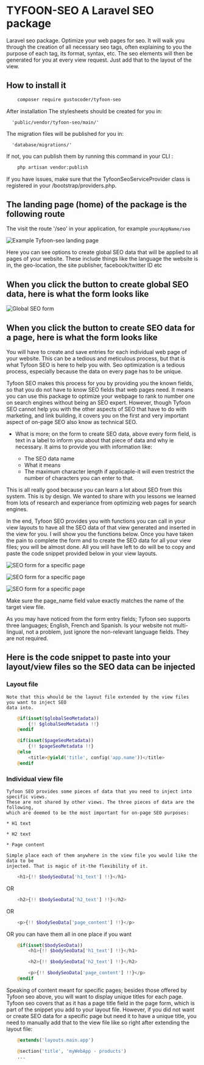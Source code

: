 # TYFOON-SEO A Laravel SEO package

Laravel seo package. Optimize your web pages for seo. It will walk you through the creation of all necessary seo tags, often explaining to you the purpose of each tag, its format, syntax, etc. The seo elements will then be generated for you at every view request. Just add that to the layout of the view.

## How to install it

```bash 
    composer require gustocoder/tyfoon-seo
```

After installation
 The stylesheets should be created for you in:
 
      'public/vendor/tyfoon-seo/main/'

 The migration files will be published for you in:

      'database/migrations/'

 If not, you can publish them by running this command in your CLI  :

```bash 
    php artisan vendor:publish
```
 
 If you have issues, make sure that the TyfoonSeoServiceProvider class is registered in your
 /bootstrap/providers.php. 

 ## The landing page (home) of the package is the following route 
 The visit the route '/seo' in your application, for example `yourAppName/seo`

![Example Tyfoon-seo landing page](https://github.com/gustavNdamukong/tyfoon-seo/blob/main/public/main/images/seo-home.png?raw=true)

 Here you can see options to create global SEO data that will be applied to all pages of your website. These include things 
 like the language the website is in, the geo-location, the site publisher, facebook/twitter ID etc

 
## When you click the button to create global SEO data, here is what the form looks like

![Global SEO form](https://github.com/gustavNdamukong/tyfoon-seo/blob/main/public/main/images/seo-global.png?raw=true)


## When you click the button to create SEO data for a page, here is what the form looks like

You will have to create and save entries for each individual web page of your website. This can be a tedious and meticulous 
process, but that is what Tyfoon SEO is here to help you with. Seo optimization is a tedious process, especially because the data 
on every page has to be unique. 

Tyfoon SEO makes this process for you by providing you the known fields, so that you do not have to know SEO fields that web pages
need. It means you can use this package to optimize your webpage to rank to number one on search engines without being an SEO expert.
However, though Tyfoon SEO cannot help you with the other aspects of SEO that have to do with marketing, and link building, it covers 
you on the first and very important aspect of on-page SEO also know as technical SEO.

* What is more; on the form to create SEO data, above every form field, is text in a label to inform you about that piece of data and 
  why ie necessary. It aims to provide you with information like:

  * The SEO data name
  * What it means 
  * The maximum character length if applicaple-it will even trestrict the number of characters you can enter to that.

This is all really good because you can learn a lot about SEO from this system. This is by design. We wanted to share with you 
lessons we learned from lots of research and experiance from optimizing web pages for search engines.

In the end, Tyfoon SEO provides you with functions you can call in your view layouts to have all the SEO data of that view 
generated and inserted in the view for you. I will show you the functions below. Once you have taken the pain to complete the form 
and to create the SEO data for all your view files; you will be almost done. All you will have left to do will be to copy and paste the 
code snippet provided below in your view layouts. 




![SEO form for a specific page](https://github.com/gustavNdamukong/tyfoon-seo/blob/main/public/main/images/seo-page-1.png?raw=true)

![SEO form for a specific page](https://github.com/gustavNdamukong/tyfoon-seo/blob/main/public/main/images/seo-page-2.png?raw=true)

![SEO form for a specific page](https://github.com/gustavNdamukong/tyfoon-seo/blob/main/public/main/images/seo-page-3.png?raw=true)

Make sure the page_name field value exactly matches the name of the target view file.

As you may have noticed from the form entry fields; Tyfoon seo supports three languages; English, French and Spanish. Is your 
website not multi-lingual, not a problem, just ignore the non-relevant language fields. They are not required.


## Here is the code snippet to paste into your layout/view files so the SEO data can be injected

### Layout file 

    Note that this whould be the layout file extended by the view files you want to inject SEO 
    data into.

```php 
    @if(isset($globalSeoMetadata))
		{!! $globalSeoMetadata !!}
	@endif 

    @if(isset($pageSeoMetadata))
        {!! $pageSeoMetadata !!}
    @else
        <title>@yield('title', config('app.name'))</title>
    @endif
```

### Individual view file 

    Tyfoon SEO provides some pieces of data that you need to inject into specific views. 
    These are not shared by other views. The three pieces of data are the following, 
    which are deemed to be the most important for on-page SEO purposes: 

    * H1 text

    * H2 text

    * Page content

    Simple place each of them anywhere in the view file you would like the data to be 
    injected. That is magic of it-the flexibility of it.

```php 
    <h1>{!! $bodySeoData['h1_text'] !!}</h1>
``` 

OR

```php 
    <h2>{!! $bodySeoData['h2_text'] !!}</h2>
``` 

OR  

```php 
    <p>{!! $bodySeoData['page_content'] !!}</p>
``` 

OR you can have them all in one place if you want

```php 
    @if(isset($bodySeoData))
        <h1>{!! $bodySeoData['h1_text'] !!}</h1>

        <h2>{!! $bodySeoData['h2_text'] !!}</h2>

        <p>{!! $bodySeoData['page_content'] !!}</p>
    @endif 
``` 
                            

Speaking of content meant for specific pages; besides those offered by Tyfoon seo above, you will want to display unique titles for each page. Tyfoon seo covers that as it has a page title field in the page form, which is part of the snippet you add to your layout file. However, if you did not want or create SEO data for a specific page but need it to have a unique title, you need to manually add that to the view file like so right after extending the layout file:                   

```php 
    @extends('layouts.main.app')

    @section('title', 'myWebApp - products')
    ...
``` 